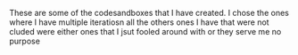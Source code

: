 These are some of the codesandboxes that I have created. I chose the ones where I have multiple iteratiosn all the others ones I have that were not cluded were either ones that I jsut fooled around with or they serve me no purpose
